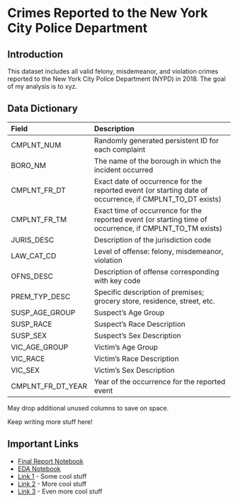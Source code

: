 # Crimes Reported to the New York City Police Department

## Introduction

This dataset includes all valid felony, misdemeanor, and violation crimes reported to the New York City Police Department (NYPD) in 2018. The goal of my analysis is to xyz.

## Data Dictionary

| Field | Description |
| :--- | :--- |
| CMPLNT_NUM | Randomly generated persistent ID for each complaint  |
| BORO_NM | The name of the borough in which the incident occurred |
| CMPLNT_FR_DT | Exact date of occurrence for the reported event (or starting date of occurrence, if CMPLNT_TO_DT exists) |
| CMPLNT_FR_TM | Exact time of occurrence for the reported event (or starting time of occurrence, if CMPLNT_TO_TM exists) |
| JURIS_DESC | Description of the jurisdiction code |
| LAW_CAT_CD | Level of offense: felony, misdemeanor, violation  |
| OFNS_DESC | Description of offense corresponding with key code |
| PREM_TYP_DESC | Specific description of premises; grocery store, residence, street, etc. |
| SUSP_AGE_GROUP | Suspect’s Age Group |
| SUSP_RACE | Suspect’s Race Description |
| SUSP_SEX | Suspect’s Sex Description |
| VIC_AGE_GROUP | Victim’s Age Group |
| VIC_RACE | Victim’s Race Description |
| VIC_SEX | Victim’s Sex Description |
| CMPLNT_FR_DT_YEAR | Year of the occurrence for the reported event |

May drop additional unused columns to save on space.

Keep writing more stuff here!

## Important Links

* [Final Report Notebook](report.ipynb)
* [EDA Notebook](eda.ipynb)
* [Link 1](http://www.google.com) - Some cool stuff
* [Link 2](http://www.google.com) - More cool stuff
* [Link 3](http://www.google.com) - Even more cool stuff
